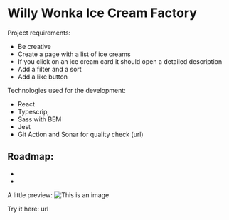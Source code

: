 # Willy Wonka Ice Cream Factory


Project requirements:

-   Be creative
-   Create a page with a list of ice creams
-   If you click on an ice cream card it should open a detailed description
-   Add a filter and a sort 
-   Add a like button 

Technologies used for the development:

-   React 
-   Typescrip,
-   Sass with BEM
-   Jest
-   Git Action and Sonar for quality check (url)

Roadmap:
-
-
-

A little preview:
![This is an image](url)


Try it here: url
